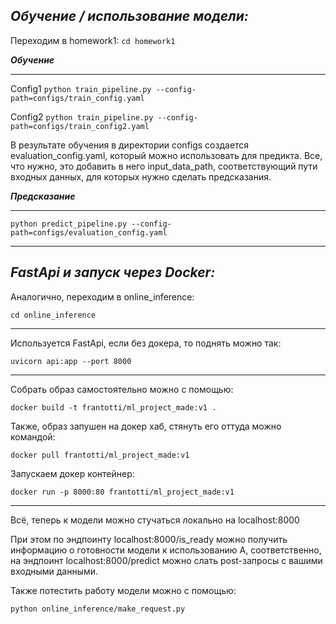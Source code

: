 ***Обучение / использование модели:***
-----------

Переходим в homework1:
`cd homework1`

***Обучение***

-----------

Config1
`python train_pipeline.py --config-path=configs/train_config.yaml`

Config2
`python train_pipeline.py --config-path=configs/train_config2.yaml`

В результате обучения в директории configs создается evaluation_config.yaml, который можно использовать для предикта.
Все, что нужно, это добавить в него input_data_path, соответствующий пути входных данных, для которых нужно сделать предсказания.

***Предсказание***

-----------

`python predict_pipeline.py --config-path=configs/evaluation_config.yaml`


-----------

***FastApi и запуск через Docker:***
-----------


Аналогично, переходим в online_inference:

`cd online_inference`

-----------

Используется FastApi, если без докера, то поднять можно так:

`uvicorn api:app --port 8000`

-----------

Собрать образ самостоятельно можно с помощью:

`docker build -t frantotti/ml_project_made:v1 .`

Также, образ запушен на докер хаб, стянуть его оттуда можно командой:

`docker pull frantotti/ml_project_made:v1`

Запускаем докер контейнер:

`docker run -p 8000:80 frantotti/ml_project_made:v1`

-----------

Всё, теперь к модели можно стучаться локально на localhost:8000

При этом по эндпоинту localhost:8000/is_ready можно получить информацию о готовности модели к использованию
А, соответственно, на эндпоинт localhost:8000/predict можно слать post-запросы с вашими входными данными.

Также потестить работу модели можно с помощью:

`python online_inference/make_request.py`
